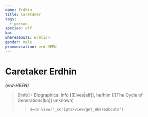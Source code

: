 ```yaml
---
name: Erdhin
title: Caretaker
tags:
  - person
species: elf
ka: 
whereabouts: Erelion
gender: male
pronunciation: erd-HEEN
---
```

# Caretaker Erdhin
*(erd-HEEN)*
>[!info]+ Biographical Info
> [[Elves|elf]], he/him ([[The Cycle of Generations|ka]] unknown)
>> `$=dv.view("_scripts/view/get_Whereabouts")`
